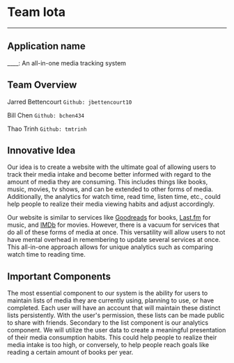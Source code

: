 # Team Iota
---

## Application name 
____: An all-in-one media tracking system

## Team Overview

Jarred Bettencourt `Github: jbettencourt10`

Bill Chen `Github: bchen434`

Thao Trinh `Github: tmtrinh`


## Innovative Idea

Our idea is to create a website with the ultimate goal of allowing users to track their media intake and become better informed with regard to the amount of media they are consuming. This includes things like books, music, movies, tv shows, and can be extended to other forms of media. Additionally, the analytics for watch time, read time, listen time, etc., could help people to realize their media viewing habits and adjust accordingly.

Our website is similar to services like [Goodreads](https://goodreads.com) for books, [Last.fm](https://Last.fm) for music, and [IMDb](https://www.imdb.com/) for movies. However, there is a vacuum for services that do all of these forms of media at once. This versatility will allow users to not have mental overhead in remembering to update several services at once. This all-in-one approach allows for unique analytics such as comparing watch time to reading time.



## Important Components

The most essential component to our system is the ability for users to maintain lists of media they are currently using, planning to use, or have completed. Each user will have an account that will maintain these distinct lists persistently. With the user's permission, these lists can be made public to share with friends. Secondary to the list component is our analytics component. We will utilize the user data to create a meaningful presentation of their media consumption habits. This could help people to realize their media intake is too high, or conversely, to help people reach goals like reading a certain amount of books per year.
